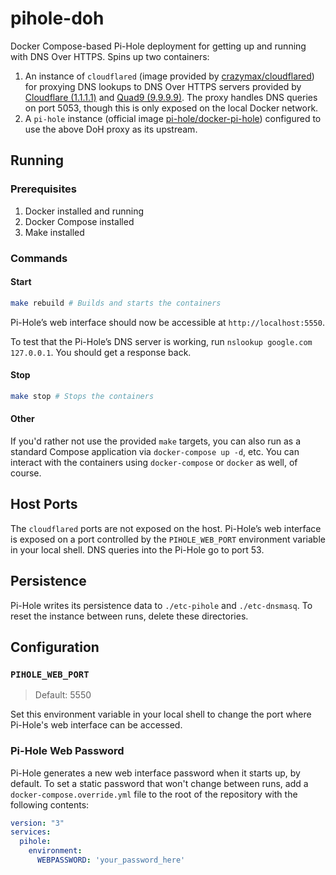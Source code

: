 # pihole-doh

Docker Compose-based Pi-Hole deployment for getting up and running with DNS Over HTTPS. Spins up two containers:

1. An instance of `cloudflared` (image provided by [crazymax/cloudflared](https://github.com/crazy-max/docker-cloudflared)) for proxying DNS lookups to DNS Over HTTPS servers provided by [Cloudflare (1.1.1.1)](https://1.1.1.1/dns/) and [Quad9 (9.9.9.9)](https://www.quad9.net). The proxy handles DNS queries on port 5053, though this is only exposed on the local Docker network.
1. A `pi-hole` instance (official image [pi-hole/docker-pi-hole](https://github.com/pi-hole/docker-pi-hole)) configured to use the above DoH proxy as its upstream.

## Running

### Prerequisites

1. Docker installed and running
1. Docker Compose installed
1. Make installed

### Commands

#### Start

```zsh
make rebuild # Builds and starts the containers
```

Pi-Hole’s web interface should now be accessible at `http://localhost:5550`.

To test that the Pi-Hole’s DNS server is working, run `nslookup google.com 127.0.0.1`. You should get a response back.

#### Stop

```zsh
make stop # Stops the containers
```

#### Other

If you'd rather not use the provided `make` targets, you can also run as a standard Compose application via `docker-compose up -d`, etc. You can interact with the containers using `docker-compose` or `docker` as well, of course.

## Host Ports

The `cloudflared` ports are not exposed on the host. Pi-Hole’s web interface is exposed on a port controlled by the `PIHOLE_WEB_PORT` environment variable in your local shell. DNS queries into the Pi-Hole go to port 53.

## Persistence

Pi-Hole writes its persistence data to `./etc-pihole` and `./etc-dnsmasq`. To reset the instance between runs, delete these directories.

## Configuration

### `PIHOLE_WEB_PORT`

> Default: 5550

Set this environment variable in your local shell to change the port where Pi-Hole's web interface can be accessed.

### Pi-Hole Web Password

Pi-Hole generates a new web interface password when it starts up, by default. To set a static password that won't change between runs, add a `docker-compose.override.yml` file to the root of the repository with the following contents:

```yaml
version: "3"
services:
  pihole:
    environment:
      WEBPASSWORD: 'your_password_here'
```
